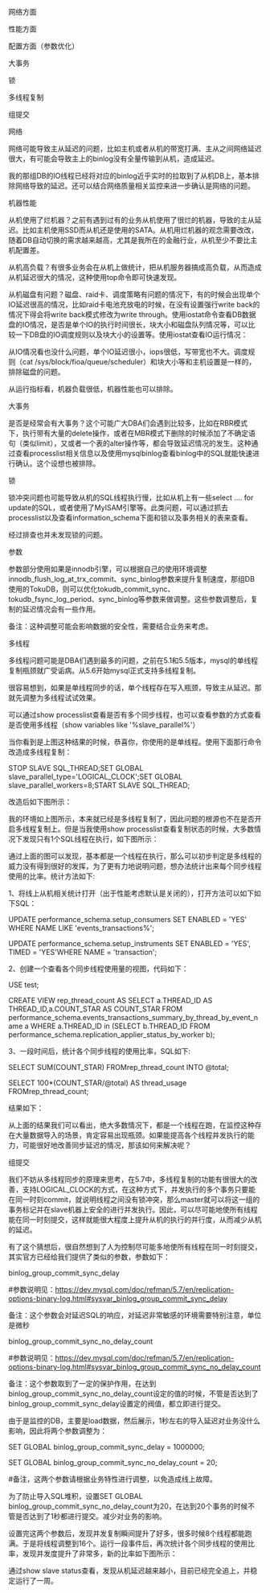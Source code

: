 网络方面

性能方面

配置方面（参数优化）

大事务

锁

多线程复制

组提交



网络

网络可能导致主从延迟的问题，比如主机或者从机的带宽打满、主从之间网络延迟很大，有可能会导致主上的binlog没有全量传输到从机，造成延迟。

我的那组DB的IO线程已经将对应的binlog近乎实时的拉取到了从机DB上，基本排除网络导致的延迟。还可以结合网络质量相关监控来进一步确认是网络的问题。

机器性能

从机使用了烂机器？之前有遇到过有的业务从机使用了很烂的机器，导致的主从延迟。比如主机使用SSD而从机还是使用的SATA。从机用烂机器的观念需要改改，随着DB自动切换的需求越来越高，尤其是我所在的金融行业，从机至少不要比主机配置差。

从机高负载？有很多业务会在从机上做统计，把从机服务器搞成高负载，从而造成从机延迟很大的情况，这种使用top命令即可快速发现。

从机磁盘有问题？磁盘、raid卡、调度策略有问题的情况下，有的时候会出现单个IO延迟很高的情况，比如raid卡电池充放电的时候，在没有设置强行write back的情况下得会将write back模式修改为write through。使用iostat命令查看DB数据盘的IO情况，是否是单个IO的执行时间很长，块大小和磁盘队列情况等，可以比较一下DB盘的IO调度规则以及块大小的设置等。使用iostat查看IO运行情况：


从IO情况看也没什么问题，单个IO延迟很小，iops很低，写带宽也不大。调度规则（cat /sys/block/fioa/queue/scheduler）和块大小等和主机设置是一样的，排除磁盘的问题。

从运行指标看，机器负载很低，机器性能也可以排除。

大事务

是否是经常会有大事务？这个可能广大DBA们会遇到比较多，比如在RBR模式下，执行带有大量的delete操作，或者在MBR模式下删除的时候添加了不确定语句（类似limit），又或者一个表的alter操作等，都会导致延迟情况的发生。这种通过查看processlist相关信息以及使用mysqlbinlog查看binlog中的SQL就能快速进行确认。这个设想也被排除。

锁

锁冲突问题也可能导致从机的SQL线程执行慢，比如从机上有一些select .... for update的SQL，或者使用了MyISAM引擎等。此类问题，可以通过抓去processlist以及查看information_schema下面和锁以及事务相关的表来查看。

经过排查也并未发现锁的问题。

参数

参数部分使用如果是innodb引擎，可以根据自己的使用环境调整innodb_flush_log_at_trx_commit、sync_binlog参数来提升复制速度，那组DB使用的TokuDB，则可以优化tokudb_commit_sync、tokudb_fsync_log_period、sync_binlog等参数来做调整。这些参数调整后，复制的延迟情况会有一些作用。

备注：这种调整可能会影响数据的安全性，需要结合业务来考虑。

多线程

多线程问题可能是DBA们遇到最多的问题，之前在5.1和5.5版本，mysql的单线程复制瓶颈就广受诟病。从5.6开始mysql正式支持多线程复制。

很容易想到，如果是单线程同步的话，单个线程存在写入瓶颈，导致主从延迟。那就先调整为多线程试试效果。

可以通过show processlist查看是否有多个同步线程，也可以查看参数的方式查看是否使用多线程（show variables like '%slave_parallel%'）

当你看到是上图这种结果的时候，恭喜你，你使用的是单线程。使用下面那行命令改造成多线程复制：

STOP SLAVE SQL_THREAD;SET GLOBAL slave_parallel_type='LOGICAL_CLOCK';SET GLOBAL slave_parallel_workers=8;START SLAVE SQL_THREAD;

改造后如下图所示：

我的环境如上图所示，本来就已经是多线程复制了，因此问题的根源也不在是否开启多线程复制上。但是当我使用show processlist查看复制状态的时候，大多数情况下发现只有1个SQL线程在执行，如下图所示：

通过上面的图可以发现，基本都是一个线程在执行，那么可以初步判定是多线程的威力没有得到很好的发挥，为了更有力地说明问题，想办法统计出来每个同步线程使用的比率。统计方法如下:

1、将线上从机相关统计打开（出于性能考虑默认是关闭的），打开方法可以如下如下SQL：

UPDATE performance_schema.setup_consumers SET ENABLED = 'YES' WHERE NAME LIKE 'events_transactions%';

UPDATE performance_schema.setup_instruments SET ENABLED = 'YES', TIMED = 'YES'WHERE NAME = 'transaction';

2、创建一个查看各个同步线程使用量的视图，代码如下：

USE test;

CREATE VIEW rep_thread_count AS SELECT a.THREAD_ID AS THREAD_ID,a.COUNT_STAR AS COUNT_STAR FROM performance_schema.events_transactions_summary_by_thread_by_event_name a WHERE a.THREAD_ID in (SELECT b.THREAD_ID FROM performance_schema.replication_applier_status_by_worker b);

3、一段时间后，统计各个同步线程的使用比率，SQL如下:

SELECT SUM(COUNT_STAR) FROMrep_thread_count INTO @total;

SELECT 100*(COUNT_STAR/@total) AS thread_usage FROMrep_thread_count;

结果如下：

从上面的结果我们可以看出，绝大多数情况下，都是一个线程在跑，在监控这种存在大量数据导入的场景，肯定容易出现瓶颈。如果能提高各个线程并发执行的能力，可能很好地改善同步延迟的情况，那该如何来解决呢？

组提交

我们不妨从多线程同步的原理来思考，在5.7中，多线程复制的功能有很很大的改善，支持LOGICAL_CLOCK的方式，在这种方式下，并发执行的多个事务只要能在同一时刻commit，就说明线程之间没有锁冲突，那么master就可以将这一组的事务标记并在slave机器上安全的进行并发执行。因此，可以尽可能地使所有线程能在同一时刻提交，这样就能很大程度上提升从机的执行的并行度，从而减少从机的延迟。

有了这个猜想后，很自然想到了人为控制尽可能多地使所有线程在同一时刻提交，其实官方已经给我们提供了类似的参数，参数如下：

binlog_group_commit_sync_delay

#参数说明见：https://dev.mysql.com/doc/refman/5.7/en/replication-options-binary-log.html#sysvar_binlog_group_commit_sync_delay

备注：这个参数会对延迟SQL的响应，对延迟非常敏感的环境需要特别注意，单位是微秒

binlog_group_commit_sync_no_delay_count

#参数说明见：https://dev.mysql.com/doc/refman/5.7/en/replication-options-binary-log.html#sysvar_binlog_group_commit_sync_no_delay_count

备注：这个参数取到了一定的保护作用，在达到binlog_group_commit_sync_no_delay_count设定的值的时候，不管是否达到了binlog_group_commit_sync_delay设置定的阀值，都立即进行提交。

由于是监控的DB，主要是load数据，然后展示，1秒左右的导入延迟对业务没什么影响，因此将两个参数调整为：

SET GLOBAL binlog_group_commit_sync_delay = 1000000;

SET GLOBAL binlog_group_commit_sync_no_delay_count = 20;

#备注，这两个参数请根据业务特性进行调整，以免造成线上故障。

为了防止导入SQL堆积，设置SET GLOBAL binlog_group_commit_sync_no_delay_count为20，在达到20个事务的时候不管是否达到了1秒都进行提交。减少对业务的影响。

设置完这两个参数后，发现并发复制瞬间提升了好多，很多时候8个线程都能跑满。于是将线程调整到16个。运行一段事件后，再次统计各个同步线程的使用比率，发现并发度提升了非常多，新的比率如下图所示：

通过show slave status查看，发现从机延迟越来越小，目前已经完全追上，并稳定运行了一周。
